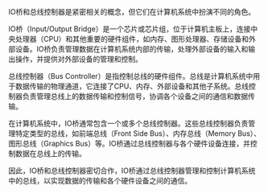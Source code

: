IO桥和总线控制器是紧密相关的概念，但它们在计算机系统中扮演不同的角色。

IO桥（Input/Output Bridge）是一个芯片或芯片组，位于计算机主板上，连接中央处理器（CPU）和其他重要的硬件组件，如内存、图形处理器、存储设备和外部设备。IO桥负责管理数据在计算机系统内部的传输，处理外部设备的输入和输出操作，并提供对外部设备的管理和控制。

总线控制器（Bus Controller）是指控制总线的硬件组件。总线是计算机系统中用于数据传输的物理通道，它连接了CPU、内存、外部设备和其他子系统。总线控制器负责管理总线上的数据传输和控制信号，协调各个设备之间的通信和数据传输。

在计算机系统中，IO桥通常包含一个或多个总线控制器。这些总线控制器负责管理特定类型的总线，如前端总线（Front Side Bus）、内存总线（Memory Bus）、图形总线（Graphics Bus）等。IO桥通过总线控制器与各个硬件设备连接，并控制数据在总线上的传输。

因此，IO桥和总线控制器密切合作，IO桥通过总线控制器管理和控制计算机系统中的总线，以实现数据的传输和各个硬件设备之间的通信。